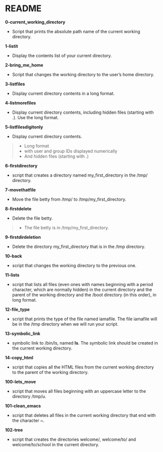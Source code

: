# README

**0-current_working_directory**
* Script that prints the absolute path name of the current working directory.

**1-listit**
* Display the contents list of your current directory.

**2-bring_me_home**
* Script that changes the working directory to the user’s home directory.

**3-listfiles**
* Display current directory contents in a long format.

**4-listmorefiles**
* Display current directory contents, including hidden files (starting with .). Use the long format.

**5-listfilesdigitonly**
* Display current directory contents.

> * Long format
> * with user and group IDs displayed numerically
> * And hidden files (starting with .)

**6-firstdirectory**
* script that creates a directory named my_first_directory in the /tmp/ directory.

**7-movethatfile**
* Move the file betty from /tmp/ to /tmp/my_first_directory.

**8-firstdelete**
* Delete the file betty.

> * The file betty is in /tmp/my_first_directory.

**9-firstdirdeletion**
* Delete the directory my_first_directory that is in the /tmp directory.

**10-back**
* script that changes the working directory to the previous one.

**11-lists**
* script that lists all files (even ones with names beginning with a period character, which are normally hidden)  in the current directory and the parent of the working directory and the /boot directory (in this order), in long format.

**12-file_type**
* script that prints the type of the file named iamafile. The file iamafile will be in the /tmp directory when we will run your script.

**13-symbolic_link**
* symbolic link to /bin/ls, named __ls__. The symbolic link should be created in the current working directory.

**14-copy_html**
* script that copies all the HTML files from the current working directory to the parent of the working directory.

**100-lets_move**
* script that moves all files beginning with an uppercase letter to the directory /tmp/u.

**101-clean_emacs**
* script that deletes all files in the current working directory that end with the character ~.

**102-tree**
* script that creates the directories welcome/, welcome/to/ and welcome/to/school in the current directory.
